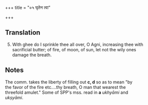 +++
title = "०५ घृतेन त्वा"

+++
## Translation
5. With ghee do I sprinkle thee all over, O Agni, increasing thee with  
sacrificial butter; of fire, of moon, of sun, let not the wily ones  
damage the breath.

## Notes
The comm. takes the liberty of filling out **c, d** so as to mean "by  
the favor of the fire etc....thy breath, O man that wearest the  
threefold amulet." Some of SPP's mss. read in **a** *ukhyāmi* and  
*ukṣyāmi*.
